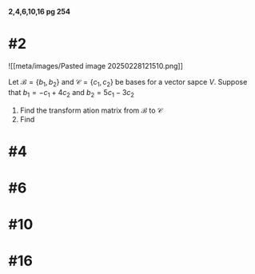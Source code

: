 **2,4,6,10,16 pg 254**
# #2
![[meta/images/Pasted image 20250228121510.png]]

Let $\mathcal{B}=\{ b_{1},b_{2} \}$ and $\mathcal{C} = \{ c_{1},c_{2} \}$ be bases for a vector sapce $V$. Suppose that $b_{1}=-c_{1}+4c_{2}$ and $b_{2}=5c_1-3c_{2}$
1. Find the transform ation matrix from $\mathcal{B}$ to $\mathcal{C}$
2. Find
# #4
# #6
# #10

# #16


